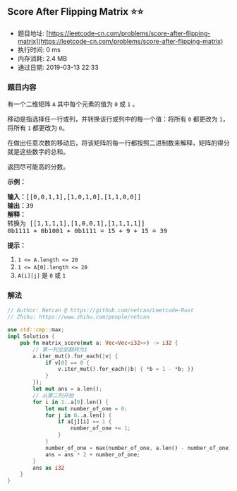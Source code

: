 ## Score After Flipping Matrix :star::star:
- 题目地址: [https://leetcode-cn.com/problems/score-after-flipping-matrix](https://leetcode-cn.com/problems/score-after-flipping-matrix)
- 执行时间: 0 ms 
- 内存消耗: 2.4 MB
- 通过日期: 2019-03-13 22:33

### 题目内容
<p>有一个二维矩阵 <code>A</code> 其中每个元素的值为 <code>0</code> 或 <code>1</code> 。</p>

<p>移动是指选择任一行或列，并转换该行或列中的每一个值：将所有 <code>0</code> 都更改为 <code>1</code>，将所有 <code>1</code> 都更改为 <code>0</code>。</p>

<p>在做出任意次数的移动后，将该矩阵的每一行都按照二进制数来解释，矩阵的得分就是这些数字的总和。</p>

<p>返回尽可能高的分数。</p>



<ol>
</ol>

<p><strong>示例：</strong></p>

<pre><strong>输入：</strong>[[0,0,1,1],[1,0,1,0],[1,1,0,0]]
<strong>输出：</strong>39
<strong>解释：
</strong>转换为 [[1,1,1,1],[1,0,0,1],[1,1,1,1]]
0b1111 + 0b1001 + 0b1111 = 15 + 9 + 15 = 39</pre>



<p><strong>提示：</strong></p>

<ol>
	<li><code>1 <= A.length <= 20</code></li>
	<li><code>1 <= A[0].length <= 20</code></li>
	<li><code>A[i][j]</code> 是 <code>0</code> 或 <code>1</code></li>
</ol>


### 解法
```rust
// Author: Netcan @ https://github.com/netcan/Leetcode-Rust
// Zhihu: https://www.zhihu.com/people/netcan

use std::cmp::max;
impl Solution {
    pub fn matrix_score(mut a: Vec<Vec<i32>>) -> i32 {
        // 第一列全部翻转为1
        a.iter_mut().for_each(|v| {
            if v[0] == 0 {
                v.iter_mut().for_each(|b| { *b = 1 - *b; })
            }
        });
        let mut ans = a.len();
        // 从第二列开始
        for i in 1..a[0].len() {
            let mut number_of_one = 0;
            for j in 0..a.len() {
                if a[j][i] == 1 {
                    number_of_one += 1;
                }
            }
            number_of_one = max(number_of_one, a.len() - number_of_one);
            ans = ans * 2 + number_of_one;
        }
        ans as i32
    }
}

```

